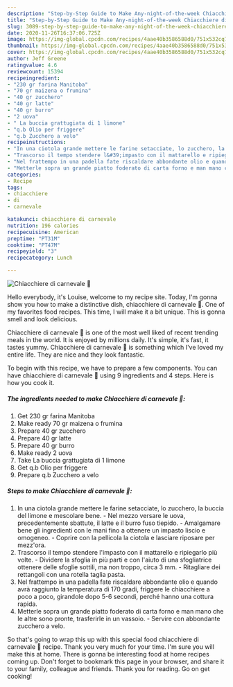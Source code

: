 ```yaml
---
description: "Step-by-Step Guide to Make Any-night-of-the-week Chiacchiere di carnevale 🌷"
title: "Step-by-Step Guide to Make Any-night-of-the-week Chiacchiere di carnevale 🌷"
slug: 3089-step-by-step-guide-to-make-any-night-of-the-week-chiacchiere-di-carnevale
date: 2020-11-26T16:37:06.725Z
image: https://img-global.cpcdn.com/recipes/4aae40b3586588d0/751x532cq70/chiacchiere-di-carnevale-🌷-recipe-main-photo.jpg
thumbnail: https://img-global.cpcdn.com/recipes/4aae40b3586588d0/751x532cq70/chiacchiere-di-carnevale-🌷-recipe-main-photo.jpg
cover: https://img-global.cpcdn.com/recipes/4aae40b3586588d0/751x532cq70/chiacchiere-di-carnevale-🌷-recipe-main-photo.jpg
author: Jeff Greene
ratingvalue: 4.6
reviewcount: 15394
recipeingredient:
- "230 gr farina Manitoba"
- "70 gr maizena o frumina"
- "40 gr zucchero"
- "40 gr latte"
- "40 gr burro"
- "2 uova"
- " La buccia grattugiata di 1 limone"
- "q.b Olio per friggere"
- "q.b Zucchero a velo"
recipeinstructions:
- "In una ciotola grande mettere le farine setacciate, lo zucchero, la buccia del limone e mescolare bene.  Nel mezzo versare le uova, precedentemente sbattute, il latte e il burro fuso tiepido.  Amalgamare bene gli ingredienti con le mani fino a ottenere un impasto liscio e omogeneo.  Coprire con la pellicola la ciotola e lasciare riposare per mezz&#39;ora."
- "Trascorso il tempo stendere l&#39;impasto con il mattarello e ripiegarlo più volte.  Dividere la sfoglia in più parti e con l&#39;aiuto di una sfogliatrice ottenere delle sfoglie sottili, ma non troppo, circa 3 mm.  Ritagliare dei rettangoli con una rotella taglia pasta."
- "Nel frattempo in una padella fate riscaldare abbondante olio e quando avrà raggiunto la temperatura di 170 gradi, friggere le chiacchiere a poco a poco, girandole dopo 5-6 secondi, perché hanno una cottura rapida."
- "Metterle sopra un grande piatto foderato di carta forno e man mano che le altre sono pronte, trasferirle in un vassoio.  Servire con abbondante zucchero a velo."
categories:
- Recipe
tags:
- chiacchiere
- di
- carnevale

katakunci: chiacchiere di carnevale 
nutrition: 196 calories
recipecuisine: American
preptime: "PT31M"
cooktime: "PT47M"
recipeyield: "3"
recipecategory: Lunch

---
```



![Chiacchiere di carnevale 🌷](https://img-global.cpcdn.com/recipes/4aae40b3586588d0/751x532cq70/chiacchiere-di-carnevale-🌷-recipe-main-photo.jpg)

Hello everybody, it's Louise, welcome to my recipe site. Today, I'm gonna show you how to make a distinctive dish, chiacchiere di carnevale 🌷. One of my favorites food recipes. This time, I will make it a bit unique. This is gonna smell and look delicious.

Chiacchiere di carnevale 🌷 is one of the most well liked of recent trending meals in the world. It is enjoyed by millions daily. It's simple, it's fast, it tastes yummy. Chiacchiere di carnevale 🌷 is something which I've loved my entire life. They are nice and they look fantastic.




To begin with this recipe, we have to prepare a few components. You can have chiacchiere di carnevale 🌷 using 9 ingredients and 4 steps. Here is how you cook it.

<!--inarticleads1-->

##### The ingredients needed to make Chiacchiere di carnevale 🌷:

1. Get 230 gr farina Manitoba
1. Make ready 70 gr maizena o frumina
1. Prepare 40 gr zucchero
1. Prepare 40 gr latte
1. Prepare 40 gr burro
1. Make ready 2 uova
1. Take  La buccia grattugiata di 1 limone
1. Get q.b Olio per friggere
1. Prepare q.b Zucchero a velo




<!--inarticleads2-->

##### Steps to make Chiacchiere di carnevale 🌷:

1. In una ciotola grande mettere le farine setacciate, lo zucchero, la buccia del limone e mescolare bene.  - Nel mezzo versare le uova, precedentemente sbattute, il latte e il burro fuso tiepido.  - Amalgamare bene gli ingredienti con le mani fino a ottenere un impasto liscio e omogeneo.  - Coprire con la pellicola la ciotola e lasciare riposare per mezz&#39;ora.
1. Trascorso il tempo stendere l&#39;impasto con il mattarello e ripiegarlo più volte.  - Dividere la sfoglia in più parti e con l&#39;aiuto di una sfogliatrice ottenere delle sfoglie sottili, ma non troppo, circa 3 mm.  - Ritagliare dei rettangoli con una rotella taglia pasta.
1. Nel frattempo in una padella fate riscaldare abbondante olio e quando avrà raggiunto la temperatura di 170 gradi, friggere le chiacchiere a poco a poco, girandole dopo 5-6 secondi, perché hanno una cottura rapida.
1. Metterle sopra un grande piatto foderato di carta forno e man mano che le altre sono pronte, trasferirle in un vassoio.  - Servire con abbondante zucchero a velo.




So that's going to wrap this up with this special food chiacchiere di carnevale 🌷 recipe. Thank you very much for your time. I'm sure you will make this at home. There is gonna be interesting food at home recipes coming up. Don't forget to bookmark this page in your browser, and share it to your family, colleague and friends. Thank you for reading. Go on get cooking!
